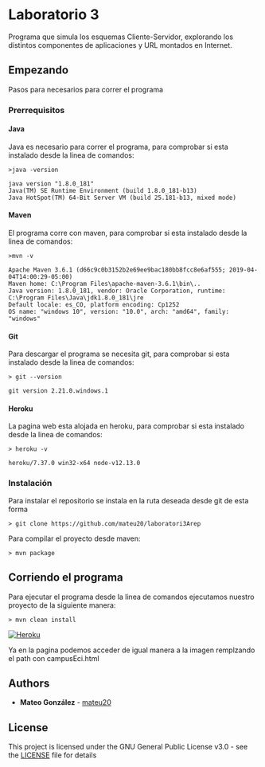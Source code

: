 # Laboratorio 3

Programa que simula los esquemas Cliente-Servidor, explorando los distintos componentes de aplicaciones y URL montados en Internet.

## Empezando

Pasos para necesarios para correr el programa 

### Prerrequisitos

#### Java
 Java es necesario para correr el programa, para comprobar si esta instalado desde la linea de comandos:

```
>java -version

java version "1.8.0_181"
Java(TM) SE Runtime Environment (build 1.8.0_181-b13)
Java HotSpot(TM) 64-Bit Server VM (build 25.181-b13, mixed mode)
```

#### Maven
El programa corre con maven, para comprobar si esta instalado desde la linea de comandos:

```
>mvn -v

Apache Maven 3.6.1 (d66c9c0b3152b2e69ee9bac180bb8fcc8e6af555; 2019-04-04T14:00:29-05:00)
Maven home: C:\Program Files\apache-maven-3.6.1\bin\..
Java version: 1.8.0_181, vendor: Oracle Corporation, runtime: C:\Program Files\Java\jdk1.8.0_181\jre
Default locale: es_CO, platform encoding: Cp1252
OS name: "windows 10", version: "10.0", arch: "amd64", family: "windows"
```

#### Git
Para descargar el programa se necesita git, para comprobar si esta instalado desde la linea de comandos:

```
> git --version

git version 2.21.0.windows.1
```

#### Heroku
La pagina web esta alojada en heroku, para comprobar si esta instalado desde la linea de comandos:

```
> heroku -v

heroku/7.37.0 win32-x64 node-v12.13.0

```

### Instalación

Para instalar el repositorio se instala en la ruta deseada desde git de esta forma

```
> git clone https://github.com/mateu20/laboratori3Arep

```
Para compilar el proyecto desde maven:

```
> mvn package
```
## Corriendo el programa
Para ejecutar el programa desde la linea de comandos ejecutamos nuestro proyecto de la siguiente manera:
```
> mvn clean install

```

[![Heroku](https://camo.githubusercontent.com/be46aee4f8d55e322c3e7db60ea23a4deb5427c9/68747470733a2f2f6865726f6b752d62616467652e6865726f6b756170702e636f6d2f3f6170703d6865726f6b752d6261646765)](https://damp-lake-57993.herokuapp.com/campus.html)

Ya en la pagina podemos acceder de igual manera a la imagen remplzando el path con campusEci.html


## Authors

* **Mateo González**  - [mateu20](https://github.com/mateu20)

## License

This project is licensed under the GNU General Public License v3.0 - see the [LICENSE](LICENSE) file for details

